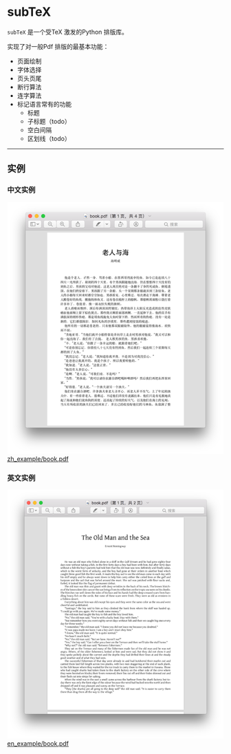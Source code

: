 # subTeX

`subTeX` 是一个受TeX 激发的Python 排版库。

实现了对一般Pdf 排版的最基本功能：
- 页面绘制
- 字体选择
- 页头页尾
- 断行算法
- 连字算法
- 标记语言常有的功能
  - 标题
  - 子标题（todo）
  - 空白间隔
  - 区划线（todo）
---
## 实例
### 中文实例
![img.png](attchments/img.png)
[zh_example/book.pdf]()

### 英文实例
![img.png](attchments/img1.png)
[en_example/book.pdf]()